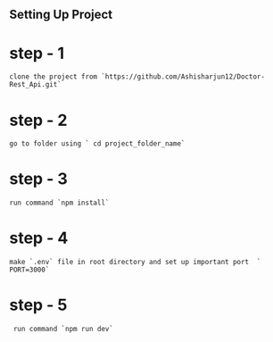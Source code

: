 ## Setting Up Project

# step - 1

```
clone the project from `https://github.com/Ashisharjun12/Doctor-Rest_Api.git`

```
# step - 2

```
go to folder using ` cd project_folder_name`
```

# step - 3

```
run command `npm install`
```

# step - 4

```
make `.env` file in root directory and set up important port  ` PORT=3000`

```
# step - 5

```
 run command `npm run dev`
```